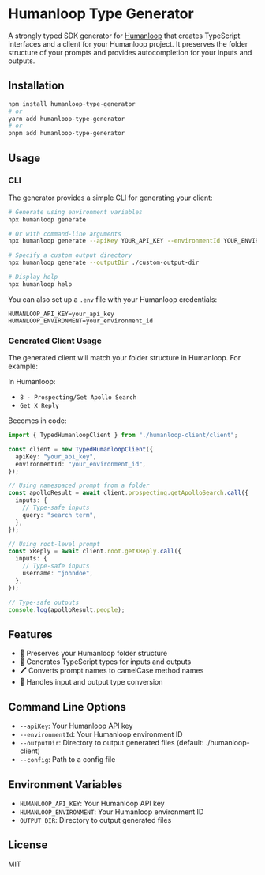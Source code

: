 # Humanloop Type Generator

A strongly typed SDK generator for [Humanloop](https://humanloop.com/) that creates TypeScript interfaces and a client for your Humanloop project. It preserves the folder structure of your prompts and provides autocompletion for your inputs and outputs.

## Installation

```bash
npm install humanloop-type-generator
# or
yarn add humanloop-type-generator
# or
pnpm add humanloop-type-generator
```

## Usage

### CLI

The generator provides a simple CLI for generating your client:

```bash
# Generate using environment variables
npx humanloop generate

# Or with command-line arguments
npx humanloop generate --apiKey YOUR_API_KEY --environmentId YOUR_ENVIRONMENT_ID

# Specify a custom output directory
npx humanloop generate --outputDir ./custom-output-dir

# Display help
npx humanloop help
```

You can also set up a `.env` file with your Humanloop credentials:

```
HUMANLOOP_API_KEY=your_api_key
HUMANLOOP_ENVIRONMENT=your_environment_id
```

### Generated Client Usage

The generated client will match your folder structure in Humanloop. For example:

In Humanloop:

- `8 - Prospecting/Get Apollo Search`
- `Get X Reply`

Becomes in code:

```typescript
import { TypedHumanloopClient } from "./humanloop-client/client";

const client = new TypedHumanloopClient({
  apiKey: "your_api_key",
  environmentId: "your_environment_id",
});

// Using namespaced prompt from a folder
const apolloResult = await client.prospecting.getApolloSearch.call({
  inputs: {
    // Type-safe inputs
    query: "search term",
  },
});

// Using root-level prompt
const xReply = await client.root.getXReply.call({
  inputs: {
    // Type-safe inputs
    username: "johndoe",
  },
});

// Type-safe outputs
console.log(apolloResult.people);
```

## Features

- 🌳 Preserves your Humanloop folder structure
- 📝 Generates TypeScript types for inputs and outputs
- 🖊️ Converts prompt names to camelCase method names
- 🔄 Handles input and output type conversion

## Command Line Options

- `--apiKey`: Your Humanloop API key
- `--environmentId`: Your Humanloop environment ID
- `--outputDir`: Directory to output generated files (default: ./humanloop-client)
- `--config`: Path to a config file

## Environment Variables

- `HUMANLOOP_API_KEY`: Your Humanloop API key
- `HUMANLOOP_ENVIRONMENT`: Your Humanloop environment ID
- `OUTPUT_DIR`: Directory to output generated files

## License

MIT
